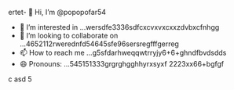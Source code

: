 ertet- 👋 Hi, I’m @popopofar54
- 👀 I’m interested in ...wersdfe3336sdfcxcvxvxcxxzdvbxcfnhgg
- 💞️ I’m looking to collaborate on ...4652112rwerednfd54645sfe96sersregfffgerreg
- 📫 How to reach me ...g5sfdarhweqqwtrryjy6+6+ghndfbvdsdds
- 😄 Pronouns: ...545151333grgrghgghhyrxsyxf
2223xx66+bgfgf
<!---vxcvchghndsfff
popopofar/popopofar is a ✨ special ✨ repository because its `README.md` (this file) appears on your GitHub profile.ggfbf cvcxcxcxk
You can click the Preview link to take a look at your changes.
--->
c
asd
5
